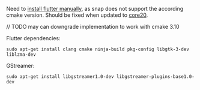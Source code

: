 Need to [install flutter manually](https://docs.flutter.dev/get-started/install/linux#install-flutter-manually), as snap does not support the according cmake version. 
Should be fixed when updated to [core20](https://github.com/canonical/flutter-snap/pull/61).

// TODO may can downgrade implementation to work with cmake 3.10

Flutter dependencies:
```
sudo apt-get install clang cmake ninja-build pkg-config libgtk-3-dev liblzma-dev
```

GStreamer:
```
sudo apt-get install libgstreamer1.0-dev libgstreamer-plugins-base1.0-dev
```
